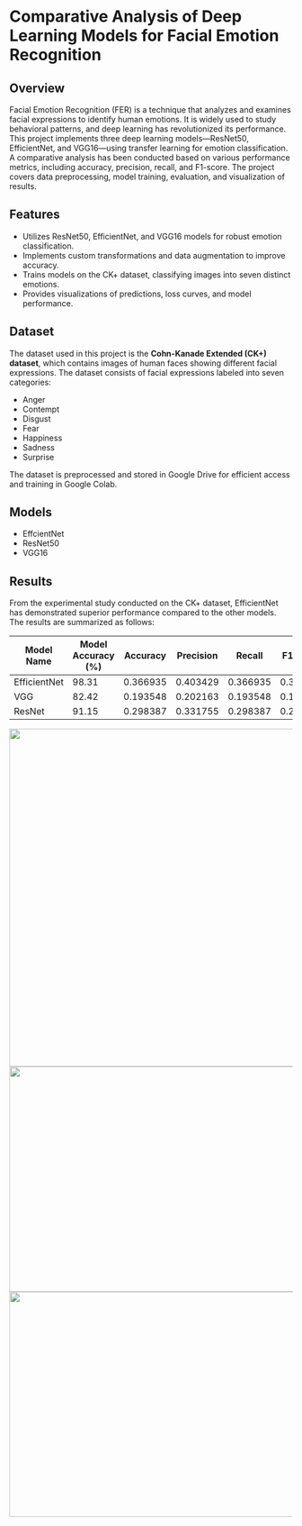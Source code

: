 # Comparative Analysis of Deep Learning Models for Facial Emotion Recognition

## Overview

Facial Emotion Recognition (FER) is a technique that analyzes and examines facial expressions to identify human emotions. It is widely used to study behavioral patterns, and deep learning has revolutionized its performance. This project implements three deep learning models—ResNet50, EfficientNet, and VGG16—using transfer learning for emotion classification. A comparative analysis has been conducted based on various performance metrics, including accuracy, precision, recall, and F1-score. The project covers data preprocessing, model training, evaluation, and visualization of results.

## Features

- Utilizes ResNet50, EfficientNet, and VGG16 models for robust emotion classification.
- Implements custom transformations and data augmentation to improve accuracy.
- Trains models on the CK+ dataset, classifying images into seven distinct emotions.
- Provides visualizations of predictions, loss curves, and model performance.

## Dataset

The dataset used in this project is the **Cohn-Kanade Extended (CK+) dataset**, which contains images of human faces showing different facial expressions. The dataset consists of facial expressions labeled into seven categories:

- Anger
- Contempt
- Disgust
- Fear
- Happiness
- Sadness
- Surprise

The dataset is preprocessed and stored in Google Drive for efficient access and training in Google Colab.

## Models
- EffcientNet
- ResNet50
- VGG16

## Results

From the experimental study conducted on the CK+ dataset, EfficientNet has demonstrated superior performance compared to the other models. The results are summarized as follows:

| Model Name   | Model Accuracy (%) | Accuracy | Precision | Recall | F1 Score |
|-------------|-------------------|----------|-----------|--------|----------|
| EfficientNet | 98.31             | 0.366935 | 0.403429  | 0.366935 | 0.359769 |
| VGG         | 82.42             | 0.193548 | 0.202163  | 0.193548 | 0.180351 |
| ResNet      | 91.15             | 0.298387 | 0.331755  | 0.298387 | 0.297495 |

<img src="https://github.com/user-attachments/assets/c07b3277-4510-45d9-a4eb-f6eff4931326" width="600" height="600">

<img src="https://github.com/user-attachments/assets/392c405f-cac6-478e-ab1b-70be65bfe586" width="650" height="400">

<img src="https://github.com/user-attachments/assets/2bf702c6-a4e0-4f35-b9ac-69cf02dca5e9" width="650" height="400">
